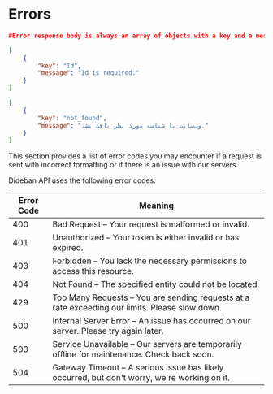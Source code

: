 # Errors

```json
#Error response body is always an array of objects with a key and a message. Here are a few examples:

[
    {
        "key": "Id",
        "message": "Id is required."
    }
]

[
    {
        "key": "not_found",
        "message": "وب‌سایت با شناسه مورد نظر یافت نشد."
    }
]
```
<aside class="notice">
This section provides a list of error codes you may encounter if a request is sent with incorrect formatting or if there is an issue with our servers.
</aside>

Dideban API uses the following error codes:

Error Code | Meaning
---------- | -------
400 | Bad Request – Your request is malformed or invalid.
401 | Unauthorized – Your token is either invalid or has expired.
403 | Forbidden – You lack the necessary permissions to access this resource.
404 | Not Found – The specified entity could not be located.
429 | Too Many Requests – You are sending requests at a rate exceeding our limits. Please slow down.
500 | Internal Server Error – An issue has occurred on our server. Please try again later.
503 | Service Unavailable – Our servers are temporarily offline for maintenance. Check back soon.
504 | Gateway Timeout – A serious issue has likely occurred, but don't worry, we're working on it.
